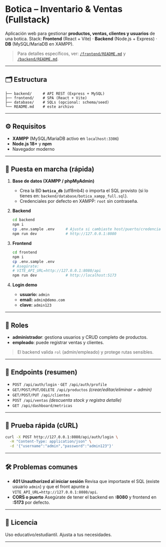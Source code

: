 # Botica – Inventario & Ventas (Fullstack)

Aplicación web para gestionar **productos, ventas, clientes y usuarios** de una botica.
Stack: **Frontend** (React + Vite) · **Backend** (Node.js + Express) · **DB** (MySQL/MariaDB en XAMPP).

> Para detalles específicos, ver: [`/frontend/README.md`](./frontend/README.md) y [`/backend/README.md`](./backend/README.md).

---

## 🗂 Estructura

```.
├── backend/     # API REST (Express + MySQL)
├── frontend/    # SPA (React + Vite)
├── database/    # SQLs (opcional: schema/seed)
└── README.md    # este archivo
```

---

## ⚙️ Requisitos

* **XAMPP** (MySQL/MariaDB activo en `localhost:3306`)
* **Node.js 18+** y **npm**
* Navegador moderno

---

## 🚀 Puesta en marcha (rápida)

1. **Base de datos (XAMPP / phpMyAdmin)**

   * Crea la BD **`botica_db`** (utf8mb4) o importa el SQL provisto (si lo tienes en: `backend/database/botica_xampp_full.sql`).
   * Credenciales por defecto en XAMPP: `root` sin contraseña.

2. **Backend**

   ```bash
   cd backend
   npm i
   cp .env.sample .env     # Ajusta si cambiaste host/puerto/credenciales
   npm run dev             # http://127.0.0.1:8080
   ```

3. **Frontend**

   ```bash
   cd frontend
   npm i
   cp .env.sample .env
   # Asegúrate:
   # VITE_API_URL=http://127.0.0.1:8080/api
   npm run dev             # http://localhost:5173
   ```

4. **Login demo**

   * **usuario:** `admin`
   * **email:** `admin@demo.com`
   * **clave:** `admin123`

---

## 👤 Roles

* **administrador**: gestiona usuarios y CRUD completo de productos.
* **empleado**: puede registrar ventas y clientes.

> El backend valida `rol` (admin/empleado) y protege rutas sensibles.

---

## 🔌 Endpoints (resumen)

* `POST /api/auth/login` · `GET /api/auth/profile`
* `GET/POST/PUT/DELETE /api/productos` *(crear/editar/eliminar = admin)*
* `GET/POST/PUT /api/clientes`
* `POST /api/ventas` *(descuenta stock y registra detalle)*
* `GET /api/dashboard/metricas`

---

## 🧪 Prueba rápida (cURL)

```bash
curl -X POST http://127.0.0.1:8080/api/auth/login \
  -H "Content-Type: application/json" \
  -d '{"username":"admin","password":"admin123"}'
```

---

## 🛠️ Problemas comunes

* **401 Unauthorized al iniciar sesión**
  Revisa que importaste el SQL (existe usuario `admin`) y que el front apunte a
  `VITE_API_URL=http://127.0.0.1:8080/api`.
* **CORS o puerto**
  Asegúrate de tener el backend en **:8080** y frontend en **:5173** por defecto.

---

## 📄 Licencia

Uso educativo/estudiantil. Ajusta a tus necesidades.

---

